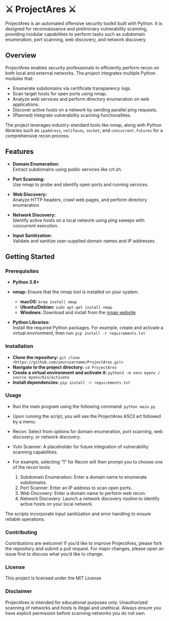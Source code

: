 # :crossed_swords: ProjectAres :crossed_swords:

ProjectAres is an automated offensive security toolkit built with Python. It is designed for reconnaissance and preliminary vulnerability scanning, providing modular capabilities to perform tasks such as subdomain enumeration, port scanning, web discovery, and network discovery.

## Overview

ProjectAres enables security professionals to efficiently perform recon on both local and external networks. The project integrates multiple Python modules that:

- Enumerate subdomains via certificate transparency logs.
- Scan target hosts for open ports using nmap.
- Analyze web services and perform directory enumeration on web applications.
- Discover active hosts on a network by sending parallel ping requests.
- (Planned) Integrate vulnerability scanning functionalities.

The project leverages industry-standard tools like nmap, along with Python libraries such as `ipaddress`, `netifaces`, `socket`, and `concurrent.futures` for a comprehensive recon process.

## Features

- **Domain Enumeration:**  
  Extract subdomains using public services like crt.sh.
  
- **Port Scanning:**  
  Use nmap to probe and identify open ports and running services.
  
- **Web Discovery:**  
  Analyze HTTP headers, crawl web pages, and perform directory enumeration.
  
- **Network Discovery:**  
  Identify active hosts on a local network using ping sweeps with concurrent execution.
  
- **Input Sanitization:**  
  Validate and sanitize user-supplied domain names and IP addresses.

## Getting Started

### Prerequisites

- **Python 3.8+**  
- **nmap:** Ensure that the nmap tool is installed on your system.  
  - **macOS:** `brew install nmap`  
  - **Ubuntu/Debian:** `sudo apt-get install nmap`  
  - **Windows:** Download and install from the [nmap website](https://nmap.org/)
  
- **Python Libraries:**  
  Install the required Python packages. For example, create and activate a virtual environment, then run: `pip install -r requirements.txt`

### Installation

- **Clone the repository:** `git clone <https://github.com/yourusername/ProjectAres.git>`
- **Navigate to the project directory:** `cd ProjectAres`
- **Create a virtual environment and activate it:** `python3 -m venv myenv / source myenv/bin/activate`
- **Install dependencies:** `pip install -r requirements.txt`

### Usage

- Run the main program using the following command: `python main.py`
- Upon running the script, you will see the ProjectAres ASCII art followed by a menu:
- Recon: Select from options for domain enumeration, port scanning, web discovery, or network discovery.
- Vuln Scanner: A placeholder for future integration of vulnerability scanning capabilities.

- For example, selecting “1” for Recon will then prompt you to choose one of the recon tools:

    1. Subdomain Enumeration: Enter a domain name to enumerate subdomains.
    2. Port Scanner: Enter an IP address to scan open ports.
    3. Web Discovery: Enter a domain name to perform web recon.
    4. Network Discovery: Launch a network discovery routine to identify active hosts on your local network.

The scripts incorporate input sanitization and error handling to ensure reliable operations.

### Contributing

Contributions are welcome! If you’d like to improve ProjectAres, please fork the repository and submit a pull request. For major changes, please open an issue first to discuss what you’d like to change.

### License

This project is licensed under the MIT License

### Disclaimer

ProjectAres is intended for educational purposes only. Unauthorized scanning of networks and hosts is illegal and unethical. Always ensure you have explicit permission before scanning networks you do not own.
